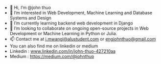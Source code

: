 - 👋 Hi, I’m @john thuo 
- 👀 I’m interested in Web Development, Machine Learning and Database Systems and Design
- 🌱 I’m currently learning backend web development in Django
- 💞️ I’m looking to collaborate on ongoing open-source projects in Web Development or Machine Learning in Python or Julia.
- 📫 Contact me at j.mwangi@alustudent.com or engjohnthuo@gmail.com
-  You can also find me on linkedin or medium
-  Linkedin : www.linkedin.com/in/john-thuo-427210aa
-  Medium : https://medium.com/@johnthuo
       



